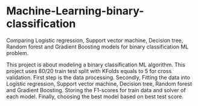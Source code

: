 # Machine-Learning-binary-classification
Comparing Logistic regression, Support vector machine, Decision tree, Random forest and Gradient Boosting models for binary classification ML problem.

This project is about modeling a binary classification ML algorithm.
This project uses 80/20 train test split with KFolds equals to 5 for cross validation.
First step is the data processing.
Secondly,
Fitting the data into Logistic regression, Support vector machine, Decision tree, Random forest and Gradient Boosting.
Storing the F1-scores for train data and solver of each model.
Finally, choosing the best model based on best test score.
